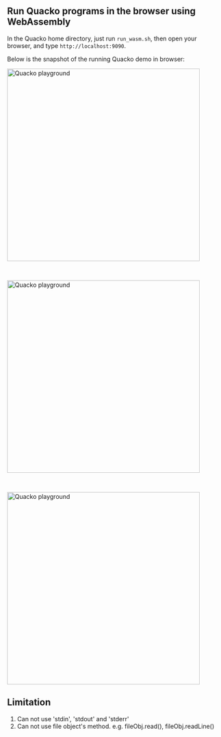 ## Run Quacko programs in the browser using WebAssembly

In the Quacko home directory, just run `run_wasm.sh`, then
open your browser, and type `http://localhost:9090`.


Below is the snapshot of the running Quacko demo in browser:

<p>
    <img alt="Quacko playground" src="https://github.com/haifenghuang/magpie/blob/master/wasm/magpie_playground.png?raw=true" width="450" height="450">
</p>

<br>
<p>
    <img alt="Quacko playground" src="https://github.com/haifenghuang/magpie/blob/master/wasm/magpie_playground2.png?raw=true" width="450" height="450">
</p>

<br>
<p>
    <img alt="Quacko playground" src="https://github.com/haifenghuang/magpie/blob/master/wasm/magpie_playground3.png?raw=true" width="450" height="450">
</p>

## Limitation

1. Can not use 'stdin', 'stdout' and 'stderr'
2. Can not use file object's method. e.g. fileObj.read(), fileObj.readLine()